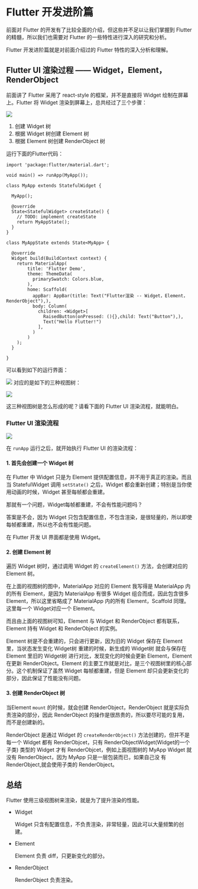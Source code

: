 # Flutter 开发进阶篇

前面对 Flutter 的开发有了比较全面的介绍，但这些并不足以让我们掌握到 Flutter 的精髓，所以我们也需要对 Flutter 的一些特性进行深入的研究和分析。

Flutter 开发进阶篇就是对前面介绍过的 Flutter 特性的深入分析和理解。

## Flutter UI 渲染过程 —— Widget，Element，RenderObject

前面讲了 Flutter  采用了 react-style 的框架，并不是直接将 Widget 绘制在屏幕上。Flutter 将 Widget 渲染到屏幕上，总共经过了三个步骤：

![](https://user-gold-cdn.xitu.io/2019/3/8/1695dd3ad9e9ac16?w=337&h=500&f=png&s=10213)

1. 创建 Widget 树
2. 根据 Widget 树创建 Element 树
3. 根据 Element 树创建 RenderObject 树


运行下面的Flutter代码：
```
import 'package:flutter/material.dart';

void main() => runApp(MyApp());

class MyApp extends StatefulWidget {

  MyApp();

  @override
  State<StatefulWidget> createState() {
    // TODO: implement createState
    return MyAppState();
  }
}

class MyAppState extends State<MyApp> {

  @override
  Widget build(BuildContext context) {
    return MaterialApp(
        title: 'Flutter Demo',
        theme: ThemeData(
          primarySwatch: Colors.blue,
        ),
        home: Scaffold(
          appBar: AppBar(title: Text("Flutter渲染 -- Widget，Element，RenderObject"),),
          body: Column(
            children: <Widget>[
              RaisedButton(onPressed: (){},child: Text("Button"),),
              Text("Hello Flutter!")
            ],
          )
        )
    );
  }

}
```
可以看到如下的运行界面：

![](https://user-gold-cdn.xitu.io/2019/4/9/169fffdf04c38ad4?w=438&h=786&f=png&s=41493)
对应的是如下的三种视图树：

![](https://user-gold-cdn.xitu.io/2019/3/8/1695dc61558264df?w=1295&h=879&f=png&s=62135)

这三种视图树是怎么形成的呢？请看下面的 Flutter UI  渲染流程，就能明白。
### Flutter UI 渲染流程

![](https://user-gold-cdn.xitu.io/2019/3/8/1695dd3ad9e9ac16?w=337&h=500&f=png&s=10213)

在 `runApp` 运行之后，就开始执行 Flutter UI 的渲染流程：

#### 1. 首先会创建一个 Widget 树
在 Flutter 中 Widget 只是为 Element 提供配置信息，并不用于真正的渲染。而且当 StatefulWidget 调用 `setState()` 之后，Widget 都会重新创建；特别是当你使用动画的时候，Widget 甚至每帧都会重建。


那就有一个问题，Widget每帧都重建，不会有性能问题吗？

答案是不会，因为 Widget 只包含配置信息，不包含渲染，是很轻量的，所以即使每帧都重建，所以也不会有性能问题。

在 Flutter 开发 UI 界面都是使用 Widget。

#### 2. 创建 Element 树

遍历 Widget 树时，通过调用 Widget 的 `createElement()` 方法，会创建对应的 Element 树。

在上面的视图树的图中，MaterialApp 对应的 Element 我写得是 MaterialApp 内的所有 Element，是因为 MaterialApp 有很多 Widget 组合而成，因此包含很多 Element，所以这里省略成了 MaterialApp 内的所有 Element，Scaffold 同理。这里每一个 Widget对应一个 Element。

而且由上面的视图树可知，Element 与 Widget 和 RenderObject 都有联系，Element 持有 Widget 和 RenderObject 的实例。

Element 树是不会重建的，只会进行更新，因为旧的 Widget 保存在 Element 里，当状态发生变化 Widget树 重建的时候，新生成的 Widget树 就会与保存在 Element 里旧的 Widget树 进行对比，发现变化的时候会更新 Element，Element 在更新 RenderObject。Element 的主要工作就是对比，是三个视图树里的核心部分。这个机制保证了虽然 Widget 每帧都重建，但是 Element 却只会更新变化的部分，因此保证了性能没有问题。


#### 3. 创建 RenderObject 树
当Element `mount` 的时候，就会创建 RenderObject，RenderObject 就是实际负责渲染的部分，因此 RenderObject 的操作是很昂贵的，所以要尽可能的复用，而不是创建新的。

RenderObject 是通过 Widget 的 `createRenderObject()` 方法创建的，但并不是每一个 Widget 都有 RenderObjcet，只有 RenderObjectWidget(Widget的一个子类) 类型的 Widget 才有 RenderObjcet，例如上面视图树的 MyApp Widget 就没有 RenderObject，因为 MyApp 只是一层包装而已，如果自己没 有RenderObject,就会使用子类的 RenderObject。

## 总结
Flutter 使用三级视图树来渲染，就是为了提升渲染的性能。

* Widget 

    Widget 只含有配置信息，不负责渲染，非常轻量，因此可以大量频繁的创建。

* Element 

    Element 负责 diff，只更新变化的部分。

* RenderObject 

    RenderObject 负责渲染。
